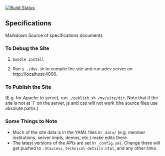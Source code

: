 [![Build Status](https://travis-ci.org/IIIF/iiif.io.svg?branch=master)](https://travis-ci.org/IIIF/iiif.io)

## Specifications

Markdown Source of specifications documents

### To Debug the Site

 1. `bundle install`

 2. Run `$ ./dev.sh` to compile the site and run adev server on http://localhost:4000.

### To Publish the Site

(E.g. for Apache to serve), run `./publish.sh /my/site/dir`. Note that if the site is not at '/' on the server, js and css will not work (the source files use absolute paths.)

### Some Things to Note

 * Much of the site data is in the YAML files in `_data/` (e.g. member institutions, server impls, demos, etc.) make edits there.
 * The latest versions of the APIs are set in `_config.yml`. Change there will get pushed to `.htaccess`, `technical-details.html`, and any other links.



